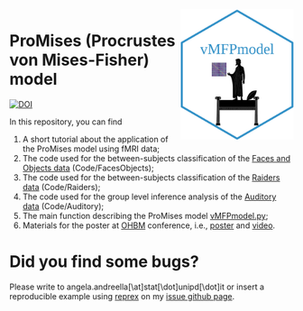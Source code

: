 <img src="sticker.png" align="right" alt="" width="200" />

# ProMises (Procrustes von Mises-Fisher) model
[![DOI](https://zenodo.org/badge/DOI/10.5281/zenodo.3935546.svg)](https://doi.org/10.5281/zenodo.3935546)

In this repository, you can find 
  1. A short tutorial about the application of the ProMises model using fMRI data;
  2. The code used for the between-subjects classification of the [Faces and Objects data](http://www.pymvpa.org/datadb/hyperalignment_tutorial_data.html) (Code/FacesObjects);
  3. The code used for the between-subjects classification of the [Raiders data](https://github.com/HaxbyLab/raiders_data) (Code/Raiders);
  4. The code used for the group level inference analysis of the [Auditory data](https://openneuro.org/datasets/ds000158/versions/1.0.0) (Code/Auditory);
  5. The main function describing the ProMises model [vMFPmodel.py](https://github.com/angeella/ProMisesModel/blob/master/vMFPmodel.py);
  6. Materials for the poster at [OHBM](https://www.humanbrainmapping.org/i4a/pages/index.cfm?pageid=3958) conference, i.e., [poster](https://github.com/angeella/ProMisesModel/blob/master/OHBM/poster_AA.pdf) and [video](https://github.com/angeella/ProMisesModel/blob/master/OHBM/video_AA.mp4).

# Did you find some bugs?

Please write to angela.andreella[\at]stat[\dot]unipd[\dot]it or insert a reproducible example using [reprex](https://github.com/tidyverse/reprex) on my [issue github page](https://github.com/angeella/ProMisesModel/issues).

